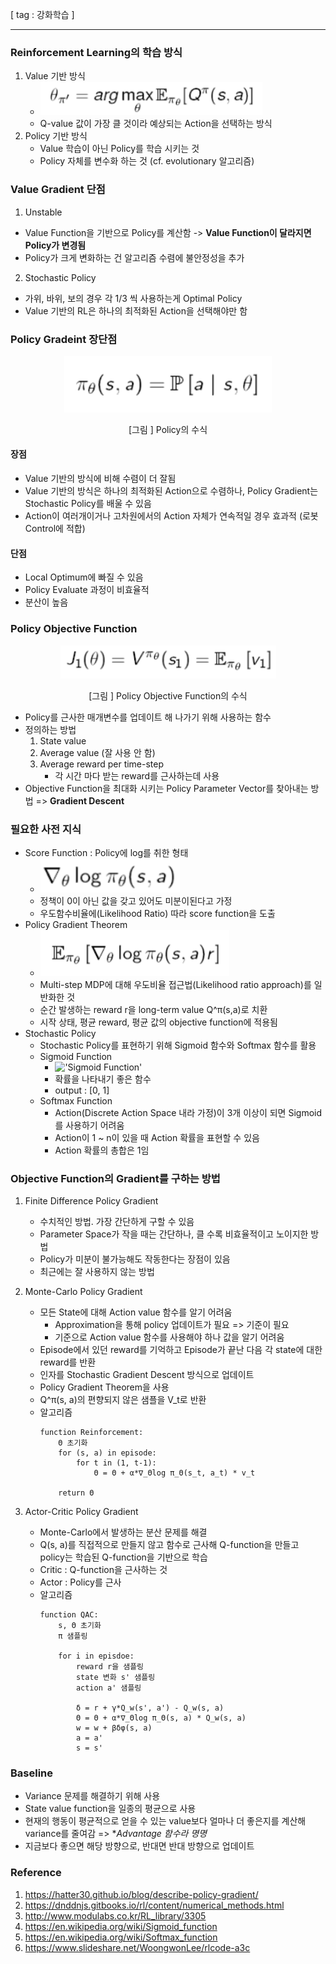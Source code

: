 [ tag : 강화학습 ]

---

### Reinforcement Learning의 학습 방식
1. Value 기반 방식
    - !['value based rl'](../asset/img/value_based_rl.png)
    - Q-value 값이 가장 클 것이라 예상되는 Action을 선택하는 방식
2. Policy 기반 방식
    - Value 학습이 아닌 Policy를 학습 시키는 것
    - Policy 자체를 변수화 하는 것 (cf. evolutionary 알고리즘)

### Value Gradient 단점
1. Unstable
- Value Function을 기반으로 Policy를 계산함 -> **Value Function이 달라지면 Policy가 변경됨**
- Policy가 크게 변화하는 건 알고리즘 수렴에 불안정성을 추가

2. Stochastic Policy
- 가위, 바위, 보의 경우 각 1/3 씩 사용하는게 Optimal Policy
- Value 기반의 RL은 하나의 최적화된 Action을 선택해야만 함

### Policy Gradeint 장단점
<center>
<img src="../asset/img/policy_math.png">

[그림 ] Policy의 수식
</center>

#### 장점
- Value 기반의 방식에 비해 수렴이 더 잘됨
- Value 기반의 방식은 하나의 최적화된 Action으로 수렴하나, Policy Gradient는 Stochastic Policy를 배울 수 있음
- Action이 여러개이거나 고차원에서의 Action 자체가 연속적일 경우 효과적 (로봇 Control에 적합)

#### 단점
- Local Optimum에 빠질 수 있음
- Policy Evaluate 과정이 비효율적
- 분산이 높음

### Policy Objective Function

<center>
<img src="../asset/img/policy_objective_math.png">

[그림 ] Policy Objective Function의 수식
</center>

- Policy를 근사한 매개변수를 업데이트 해 나가기 위해 사용하는 함수
- 정의하는 방법
    1. State value
    2. Average value (잘 사용 안 함)
    3. Average reward per time-step 
        - 각 시간 마다 받는 reward를 근사하는데 사용
- Objective Function을 최대화 시키는 Policy Parameter Vector를 찾아내는 방법 => **Gradient Descent**

### 필요한 사전 지식
- Score Function : Policy에 log를 취한 형태
    - !['score function'](../asset/img/score_function.png)
    - 정책이 0이 아닌 값을 갖고 있어도 미분이된다고 가정
    - 우도함수비율에(Likelihood Ratio) 따라 score function을 도출
- Policy Gradient Theorem
    - !['policy gradient theorem'](../asset/img/policy_gradient_theorem.png)
    - Multi-step MDP에 대해 우도비율 접근법(Likelihood ratio approach)를 일반화한 것
    - 순간 발생하는 reward r을 long-term value Q^π(s,a)로 치환
    - 시작 상태, 평균 reward, 평균 값의 objective function에 적용됨
- Stochastic Policy
    - Stochastic Policy를 표현하기 위해 Sigmoid 함수와 Softmax 함수를 활용
    - Sigmoid Function
        - !['Sigmoid Function'](https://upload.wikimedia.org/wikipedia/commons/thumb/8/88/Logistic-curve.svg/480px-Logistic-curve.svg.png)
        - 확률을 나타내기 좋은 함수
        - output : [0, 1]
    - Softmax Function
        - Action(Discrete Action Space 내라 가정)이 3개 이상이 되면 Sigmoid를 사용하기 어려움
        - Action이 1 ~ n이 있을 때 Action 확률을 표현할 수 있음
        - Action 확률의 총합은 1임

### Objective Function의 Gradient를 구하는 방법
1. Finite Difference Policy Gradient
    - 수치적인 방법. 가장 간단하게 구할 수 있음
    - Parameter Space가 작을 때는 간단하나, 클 수록 비효율적이고 노이지한 방법
    - Policy가 미분이 불가능해도 작동한다는 장점이 있음
    - 최근에는 잘 사용하지 않는 방법

2. Monte-Carlo Policy Gradient
    - 모든 State에 대해 Action value 함수를 알기 어려움
        - Approximation을 통해 policy 업데이트가 필요 => 기준이 필요
        - 기준으로 Action value 함수를 사용해야 하나 값을 알기 어려움
    - Episode에서 있던 reward를 기억하고 Episode가 끝난 다음 각 state에 대한 reward를 반환
    - 인자를 Stochastic Gradient Descent 방식으로 업데이트
    - Policy Gradient Theorem을 사용
    - Q^π(s, a)의 편향되지 않은 샘플을 V_t로 반환
    - 알고리즘
        ```
        function Reinforcement:
            Θ 초기화
            for (s, a) in episode:
                for t in (1, t-1):
                    Θ = Θ + α*∇_Θlog π_Θ(s_t, a_t) * v_t

            return Θ
        ```


3. Actor-Critic Policy Gradient
    - Monte-Carlo에서 발생하는 분산 문제를 해결
    - Q(s, a)를 직접적으로 만들지 않고 함수로 근사해 Q-function을 만들고 policy는 학습된 Q-function을 기반으로 학습
    - Critic : Q-function을 근사하는 것
    - Actor : Policy를 근사
    - 알고리즘
        ```
        function QAC:
            s, Θ 초기화
            π 샘플링

            for i in episdoe:
                reward r을 샘플링
                state 변화 s' 샘플링
                action a' 샘플링

                δ = r + γ*Q_w(s', a') - Q_w(s, a)
                Θ = Θ + α*∇_Θlog π_Θ(s, a) * Q_w(s, a)
                w = w + βδφ(s, a)
                a = a'
                s = s'
        ```

### Baseline
- Variance 문제를 해결하기 위해 사용
- State value function을 일종의 평균으로 사용
- 현재의 행동이 평균적으로 얻을 수 있는 value보다 얼마나 더 좋은지를 계산해 variance를 줄여감 => **Advantage 함수라 명명*
- 지금보다 좋으면 해당 방향으로, 반대면 반대 방향으로 업데이트



### Reference
1. https://hatter30.github.io/blog/describe-policy-gradient/
2. https://dnddnjs.gitbooks.io/rl/content/numerical_methods.html
3. http://www.modulabs.co.kr/RL_library/3305
4. https://en.wikipedia.org/wiki/Sigmoid_function
5. https://en.wikipedia.org/wiki/Softmax_function
6. https://www.slideshare.net/WoongwonLee/rlcode-a3c
